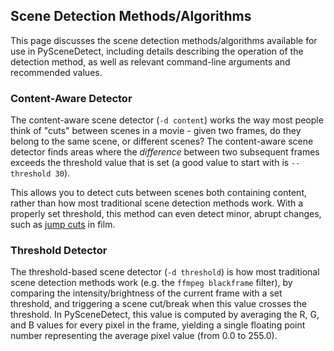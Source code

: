
## Scene Detection Methods/Algorithms

This page discusses the scene detection methods/algorithms available for use in PySceneDetect, including details describing the operation of the detection method, as well as relevant command-line arguments and recommended values.


### Content-Aware Detector

The content-aware scene detector (`-d content`) works the way most people think of "cuts" between scenes in a movie - given two frames, do they belong to the same scene, or different scenes?  The content-aware scene detector finds areas where the *difference* between two subsequent frames exceeds the threshold value that is set (a good value to start with is `--threshold 30`).

This allows you to detect cuts between scenes both containing content, rather than how most traditional scene detection methods work.  With a properly set threshold, this method can even detect minor, abrupt changes, such as [jump cuts](https://en.wikipedia.org/wiki/Jump_cut) in film.


### Threshold Detector

The threshold-based scene detector (`-d threshold`) is how most traditional scene detection methods work (e.g. the `ffmpeg blackframe` filter), by comparing the intensity/brightness of the current frame with a set threshold, and triggering a scene cut/break when this value crosses the threshold.  In PySceneDetect, this value is computed by averaging the R, G, and B values for every pixel in the frame, yielding a single floating point number representing the average pixel value (from 0.0 to 255.0).

